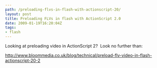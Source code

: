 ```yaml
---
path: /preloading-flvs-in-flash-with-actionscript-20/
layout: post
title: Preloading FLVs in flash with ActionScript 2.0
date: 2009-01-19T16:20:04Z
tags:
- flash
---
```


Looking at preloading video in ActionScript 2?  Look no further than:

<a href="http://www.bloommedia.co.uk/blog/technical/preload-flv-video-in-flash-actionscript-20-2">http://www.bloommedia.co.uk/blog/technical/preload-flv-video-in-flash-actionscript-20-2</a>